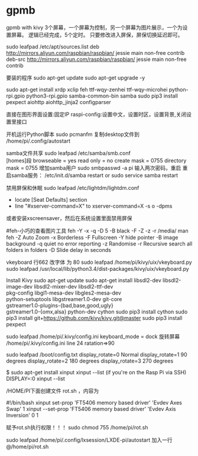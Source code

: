 ﻿# gpmb

gpmb with kivy
3个屏幕，一个屏幕为控制，另一个屏幕为图片展示，一个为设置屏幕。
逻辑已经完成，5个定时。
只要修改进入屏保，屏保切换延迟即可。

sudo leafpad /etc/apt/sources.list
deb http://mirrors.aliyun.com/raspbian/raspbian/ jessie main non-free contrib
deb-src http://mirrors.aliyun.com/raspbian/raspbian/ jessie main non-free contrib

要装的程序
sudo apt-get update
sudo apt-get upgrade -y

sudo apt-get install xrdp xclip feh ttf-wqy-zenhei ttf-wqy-microhei python-rpi.gpio python3-rpi.gpio samba-common-bin samba
sudo pip3 install pexpect aiohttp aiohttp_jinja2 configparser


直接在图形界面设置:固定IP
raspi-config:设置中文，设置时区，设置背景,关闭设置里接口


开机运行Python脚本
sudo pcmanfm 复制desktop文件到 /home/pi/.config/autostart


samba文件共享
sudo leafpad /etc/samba/smb.conf  
[homes]段
browseable = yes
read only = no
create mask = 0755
directory mask = 0755
增加samba用户
sudo smbpasswd -a pi 输入两次密码，重启
重启samba服务：
/etc/init.d/samba restart
or
sudo service samba restart

禁用屏保和休眠
sudo leafpad /etc/lightdm/lightdm.conf
- locate [Seat Defaults] section
- line "#xserver-command=X" to
xserver-command=X -s o -dpms

或者安装xscreensaver，然后在系统设置里面禁用屏保


#feh-小巧的查看图片工具
feh -Y -x -q -D 5 -B black -F -Z -z -r /media/
man feh
-Z Auto Zoom
-x Borderless
-F Fullscreen
-Y hide pointer
-B image background
-q quiet no error reporting
-z Randomise
-r Recursive search all folders in folders
-D Slide delay in seconds

vkeyboard 行662 改字体 为 80
sudo leafpad /home/pi/kivy/uix/vkeyboard.py
sudo leafpad /usr/local/lib/python3.4/dist-packages/kivy/uix/vkeyboard.py

Install Kivy
sudo apt-get update
sudo apt-get install libsdl2-dev libsdl2-image-dev libsdl2-mixer-dev libsdl2-ttf-dev \
   pkg-config libgl1-mesa-dev libgles2-mesa-dev \
   python-setuptools libgstreamer1.0-dev git-core \
   gstreamer1.0-plugins-{bad,base,good,ugly} \
   gstreamer1.0-{omx,alsa} python-dev cython
sudo pip3 install cython
sudo pip3 install git+https://github.com/kivy/kivy.git@master
sudo pip3 install pexpect


sudo leafpad /home/pi/.kivy/config.ini
keyboard_mode = dock
旋转屏幕
/home/pi/.kivy/config.ini line 24 ratation=>90

sudo leafpad /boot/config.txt
display_rotate=0 Normal
display_rotate=1 90 degrees
display_rotate=2 180 degrees
display_rotate=3 270 degrees

$ sudo apt-get install xinput
xinput --list
(if you're on the Rasp Pi via SSH)
    DISPLAY=:0 xinput --list

/HOME/PI下面创建文件 rot.sh ，内容为

#!/bin/bash
xinput set-prop 'FT5406 memory based driver' 'Evdev Axes Swap' 1
xinput --set-prop 'FT5406 memory based driver' 'Evdev Axis Inversion' 0 1

赋予rot.sh执行权限！！！
sudo chmod 755 /home/pi/rot.sh

sudo leafpad /home/pi/.config/lxsession/LXDE-pi/autostart
加入一行
@/home/pi/rot.sh
